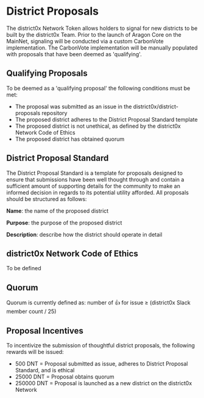 # District Proposals
The district0x Network Token allows holders to signal for new districts to be built by the district0x Team. Prior to the launch of Aragon Core on the MainNet, signaling will be conducted via a custom CarbonVote implementation. The CarbonVote implementation will be manually populated with proposals that have been deemed as 'qualifying'.

## Qualifying Proposals
To be deemed as a 'qualifying proposal' the following conditions must be met:
* The proposal was submitted as an issue in the district0x/district-proposals repository
* The proposed district adheres to the District Proposal Standard template
* The proposed district is not unethical, as defined by the district0x Network Code of Ethics
* The proposed district has obtained quorum

## District Proposal Standard
The District Proposal Standard is a template for proposals designed to ensure that submissions have been well thought through and contain a sufficient amount of supporting details for the community to make an informed decision in regards to its potential utility afforded. All proposals should be structured as follows:

**Name**: the name of the proposed district

**Purpose**: the purpose of the proposed district

**Description**: describe how the district should operate in detail

## district0x Network Code of Ethics
To be defined

## Quorum
Quorum is currently defined as: number of :thumbsup: for issue ≥ (district0x Slack member count / 25) 

## Proposal Incentives
To incentivize the submission of thoughtful district proposals, the following rewards will be issued:
* 500   DNT = Proposal submitted as issue, adheres to District Proposal Standard, and is ethical
* 25000  DNT = Proposal obtains quorum
* 250000 DNT = Proposal is launched as a new district on the district0x Network
